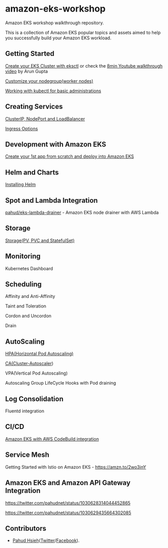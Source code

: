 # amazon-eks-workshop
Amazon EKS workshop walkthrough repository. 

This is a collection of Amazon EKS popular topics and assets aimed to help you successfully build your Amazon EKS workload.



## Getting Started

[Create your EKS Cluster with eksctl](./00-getting-started/create-eks-with-eksctl.md) or check the [8min Youtube walkthrough video](https://www.youtube.com/watch?v=3-OZqA5p1HA) by Arun Gupta

[Customize your nodegroup(worker nodes)](./01-nodegroup/customize-nodegroup.md)

[Working with kubectl for basic administrations](./02-kubectl-basic-admin/kubectl-basic-admin.md)



## Creating Services

[ClusterIP, NodePort and LoadBalancer](https://github.com/pahud/amazon-eks-workshop/tree/master/03-creating-services)

[Ingress Options](./03-creating-services/ingress-options.md)



## Development with Amazon EKS

[Create your 1st app from scratch and deploy into Amazon EKS](https://github.com/pahud/greeting)

## Helm and Charts

[Installing Helm](./00-getting-started/installing-helm.md)



## Spot and Lambda Integration

[pahud/eks-lambda-drainer](https://github.com/pahud/eks-lambda-drainer) - Amazon EKS node drainer with AWS Lambda



## Storage

[Storage(PV, PVC and StatefulSet)](./02-kubectl-basic-admin/storage.md)



## Monitoring

Kubernetes Dashboard

## Scheduling

Affinity and Anti-Affinity

Taint and Toleration

Cordon and Uncordon

Drain



## AutoScaling

[HPA(Horizontal Pod Autoscaling)](./04-scaling/hpa/README.md)

[CA(Cluster-Autoscaler](./04-scaling/cluster-autoscaler/README.md))

VPA(Vertical Pod Autoscaling)

Autoscaling Group LifeCycle Hooks with Pod draining





## Log Consolidation

Fluentd integration



## CI/CD

[Amazon EKS with AWS CodeBuild integration](https://github.com/pahud/eks-kubectl-docker#codebuild-support) 



## Service Mesh

Getting Started with Istio on Amazon EKS - https://amzn.to/2wo3inY



## Amazon EKS and Amazon API Gateway Integration

https://twitter.com/pahudnet/status/1030628314044452865

https://twitter.com/pahudnet/status/1030629435664302085



## Contributors

- [Pahud Hsieh](https://github.com/pahud)([Twitter](https://twitter.com/pahudnet)/[Facebook](https://www.facebook.com/pahudnet)). 
